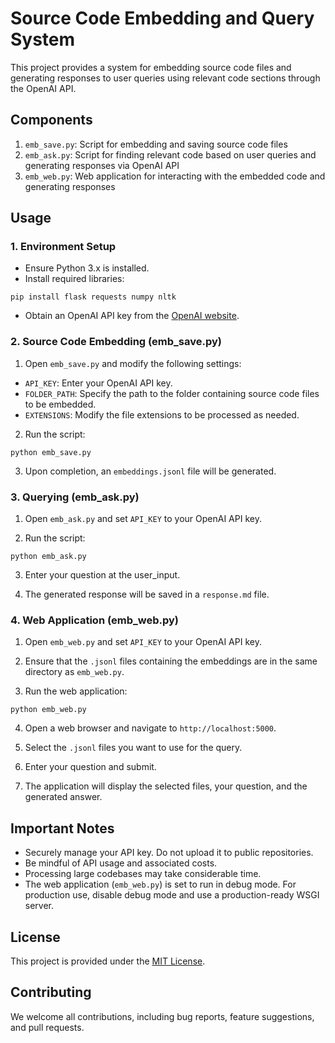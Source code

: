 # Source Code Embedding and Query System

This project provides a system for embedding source code files and generating responses to user queries using relevant code sections through the OpenAI API.

## Components

1. `emb_save.py`: Script for embedding and saving source code files
2. `emb_ask.py`: Script for finding relevant code based on user queries and generating responses via OpenAI API
3. `emb_web.py`: Web application for interacting with the embedded code and generating responses

## Usage

### 1. Environment Setup

- Ensure Python 3.x is installed.
- Install required libraries:

```
pip install flask requests numpy nltk
```

- Obtain an OpenAI API key from the [OpenAI website](https://openai.com/).

### 2. Source Code Embedding (emb_save.py)

1. Open `emb_save.py` and modify the following settings:
 - `API_KEY`: Enter your OpenAI API key.
 - `FOLDER_PATH`: Specify the path to the folder containing source code files to be embedded.
 - `EXTENSIONS`: Modify the file extensions to be processed as needed.

2. Run the script:

```
python emb_save.py
```

3. Upon completion, an `embeddings.jsonl` file will be generated.

### 3. Querying (emb_ask.py)

1. Open `emb_ask.py` and set `API_KEY` to your OpenAI API key.

2. Run the script:

```
python emb_ask.py
```

3. Enter your question at the user_input.

4. The generated response will be saved in a `response.md` file.

### 4. Web Application (emb_web.py)

1. Open `emb_web.py` and set `API_KEY` to your OpenAI API key.

2. Ensure that the `.jsonl` files containing the embeddings are in the same directory as `emb_web.py`.

3. Run the web application:

```
python emb_web.py
```

4. Open a web browser and navigate to `http://localhost:5000`.

5. Select the `.jsonl` files you want to use for the query.

6. Enter your question and submit.

7. The application will display the selected files, your question, and the generated answer.

## Important Notes

- Securely manage your API key. Do not upload it to public repositories.
- Be mindful of API usage and associated costs.
- Processing large codebases may take considerable time.
- The web application (`emb_web.py`) is set to run in debug mode. For production use, disable debug mode and use a production-ready WSGI server.

## License

This project is provided under the [MIT License](LICENSE).

## Contributing

We welcome all contributions, including bug reports, feature suggestions, and pull requests.
